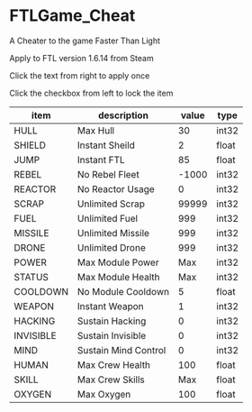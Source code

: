 # FTLGame_Cheat
A Cheater to the game Faster Than Light

Apply to FTL version 1.6.14 from Steam 

Click the text from right to apply once

Click the checkbox from left to lock the item

| item | description | value | type |
| --- | --- | --- | --- |
| HULL | Max Hull  | 30 | int32 |
| SHIELD | Instant Sheild | 2 | float |
| JUMP | Instant FTL | 85 | float |
| REBEL | No Rebel Fleet | -1000 | int32 |
| REACTOR | No Reactor Usage | 0 | int32 |
| SCRAP | Unlimited Scrap | 99999 | int32 |
| FUEL | Unlimited Fuel | 999 | int32 |
| MISSILE | Unlimited Missile | 999 | int32 |
| DRONE | Unlimited Drone | 999 | int32 |
| POWER | Max Module Power | Max | int32 |
| STATUS | Max Module Health | Max | int32 |
| COOLDOWN | No Module Cooldown | 5 | float |
| WEAPON | Instant Weapon | 1 | int32 |
| HACKING | Sustain Hacking | 0 | int32 |
| INVISIBLE | Sustain Invisible | 0 | int32 |
| MIND | Sustain Mind Control | 0 | int32 |
| HUMAN | Max Crew Health | 100 | float |
| SKILL | Max Crew Skills | Max | float |
| OXYGEN | Max Oxygen | 100 | float |

